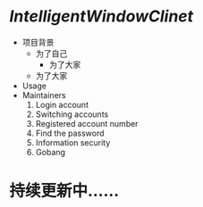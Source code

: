 # ***IntelligentWindowClinet***
* 项目背景
  * 为了自己
    * 为了大家
  * 为了大家
* Usage
* Maintainers
  1. Login account
  2. Switching accounts
  3. Registered account number
  4. Find the password
  5. Information security
  6. Gobang

# 持续更新中……
